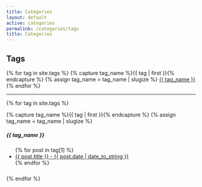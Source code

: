```yaml
---
title: Categories
layout: default
active: categories
permalink: /categories/tags
title: Categories
---
```


## Tags

<div class="row" id="category-tags">
    {% for tag in site.tags %}
        {% capture tag_name %}{{ tag | first }}{% endcapture %}
        {% assign tag_name = tag_name | slugize %}
        <a href="#{{ tag[0] | slugify }}" class="category-tag text-uppercase"><i class="fas fa-tag"></i>{{ tag_name }}</a>
    {% endfor %}
</div>
<hr>

{% for tag in site.tags %}
<div style="margin-bottom: 25px">
    {% capture tag_name %}{{ tag | first }}{% endcapture %}
    {% assign tag_name = tag_name | slugize %}
    <h5 id="#{{ tag[0] | slugify }}" class="text-uppercase">{{ tag_name }}</h5>
    <ul class="category-items">
        {% for post in tag[1] %}
        <a href="{{ site.url }}{{ site.baseurl }}{{ post.url }}">
            <li class="category-item">
                {{ post.title }} - 
                <span class="text-monospace">{{ post.date | date_to_string }}</span>
            </li>
        </a>
        {% endfor %}
    </ul>
</div>
{% endfor %}